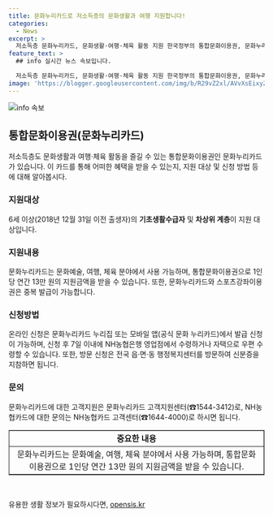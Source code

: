 ```yaml
---
title: 문화누리카드로 저소득층의 문화생활과 여행 지원합니다!
categories:
  - News
excerpt: >
  저소득층 문화누리카드, 문화생활·여행·체육 활동 지원 한국정부의 통합문화이용권, 문화누리카드가 저소득층을 대상으로 문화예술, 여행, 체육 활동을 지원합니다. 6세 이상 기초생활수급자 및 차상위 계층이 13만 원씩 1년에 한 번 받고, 온라인이나 방문 신청으로 발급 가능합니다. 문화누리카드 누리집 온라인 가맹점에서 사용하며, 관련 문의는 문화누리카드 고객지원센터(☎15443412) 및 NH농협카드 고객센터(☎16444000)로 문의할 수 있습니다.
feature_text: >
  ## info 실시간 뉴스 속보입니다.

  저소득층 문화누리카드, 문화생활·여행·체육 활동 지원 한국정부의 통합문화이용권, 문화누리카드가 저소득층을 대상으로 문화예술, 여행, 체육 활동을 지원합니다. 6세 이상 기초생활수급자 및 차상위 계층이 13만 원씩 1년에 한 번 받고, 온라인이나 방문 신청으로 발급 가능합니다. 문화누리카드 누리집 온라인 가맹점에서 사용하며, 관련 문의는 문화누리카드 고객지원센터(☎15443412) 및 NH농협카드 고객센터(☎16444000)로 문의할 수 있습니다.
image: 'https://blogger.googleusercontent.com/img/b/R29vZ2xl/AVvXsEixyZcFfHzMRdzZMjFBmAUKJYCLCGyLL1o632UiGVXcaFdKo_bkvkuCioo0uUKlGfBVcT3P84aROyZIXSBEx3Aw5nCQ3pTgDom1WDC4m8eifvWiAmWEEVb4x6G_l8C0QH225ldMjyaFvpxGEBGNO37VmDTDMHGhJPq73UglMfDca1-0aw/s1600/blogspot.png'
---
```


<p><img src="https://blogger.googleusercontent.com/img/b/R29vZ2xl/AVvXsEixyZcFfHzMRdzZMjFBmAUKJYCLCGyLL1o632UiGVXcaFdKo_bkvkuCioo0uUKlGfBVcT3P84aROyZIXSBEx3Aw5nCQ3pTgDom1WDC4m8eifvWiAmWEEVb4x6G_l8C0QH225ldMjyaFvpxGEBGNO37VmDTDMHGhJPq73UglMfDca1-0aw/s1600/blogspot.png" alt="info 속보" /></p>

<h2 data-ke-size="size26">통합문화이용권(문화누리카드)</h2>

<p data-ke-size="size16">저소득층도 문화생활과 여행·체육 활동을 즐길 수 있는 통합문화이용권인 문화누리카드가 있습니다. 이 카드를 통해 어떠한 혜택을 받을 수 있는지, 지원 대상 및 신청 방법 등에 대해 알아봅시다.</p>

<h3>지원대상</h3>

<p data-ke-size="size16">6세 이상(2018년 12월 31일 이전 출생자)의 <b>기초생활수급자</b> 및 <b>차상위 계층</b>이 지원 대상입니다.</p>

<h3>지원내용</h3>

<p data-ke-size="size16">문화누리카드는 문화예술, 여행, 체육 분야에서 사용 가능하며, 통합문화이용권으로 1인당 연간 13만 원의 지원금액을 받을 수 있습니다. 또한, 문화누리카드와 스포츠강좌이용권은 중복 발급이 가능합니다.</p>

<h3>신청방법</h3>

<p data-ke-size="size16">온라인 신청은 문화누리카드 누리집 또는 모바일 앱(공식 문화 누리카드)에서 발급 신청이 가능하며, 신청 후 7일 이내에 NH농협은행 영업점에서 수령하거나 자택으로 우편 수령할 수 있습니다. 또한, 방문 신청은 전국 읍·면·동 행정복지센터를 방문하여 신분증을 지참하면 됩니다.</p>

<h3>문의</h3>

<p data-ke-size="size16">문화누리카드에 대한 고객지원은 문화누리카드 고객지원센터(☎1544-3412)로, NH농협카드에 대한 문의는 NH농협카드 고객센터(☎1644-4000)로 하시면 됩니다.</p>

<p data-ke-size="size16"></p>

<table style="width: 100%;" border="1">
<tbody>
<tr>
<td style="text-align: center; height: 17px;"><b>중요한 내용</b></td>
</tr>
<tr>
<td style="text-align: center; height: 17px;">문화누리카드는 문화예술, 여행, 체육 분야에서 사용 가능하며, 통합문화이용권으로 1인당 연간 13만 원의 지원금액을 받을 수 있습니다.</td>
</tr>
</tbody>
</table>

<p data-ke-size="size16">&nbsp;</p>
유용한 생활 정보가 필요하시다면, <a href="https://opensis.kr" rel="dofollow">opensis.kr</a>


